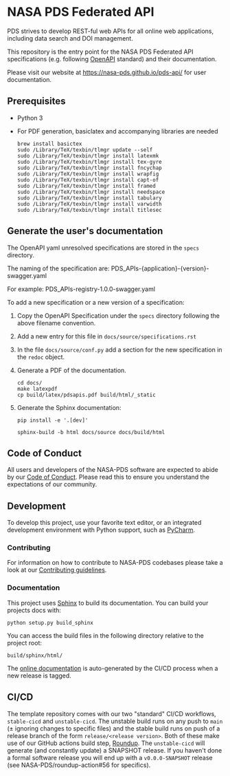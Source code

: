 # NASA PDS Federated API

PDS strives to develop REST-ful web APIs for all online web applications, including data search and DOI management.

This repository is the entry point for the NASA PDS Federated API specifications (e.g. following [OpenAPI](https://www.openapis.org/) standard) and their documentation.

Please visit our website at https://nasa-pds.github.io/pds-api/ for user documentation.





## Prerequisites

* Python 3
* For PDF generation, basiclatex and accompanying libraries are needed

    ```
    brew install basictex
    sudo /Library/TeX/texbin/tlmgr update --self
    sudo /Library/TeX/texbin/tlmgr install latexmk
    sudo /Library/TeX/texbin/tlmgr install tex-gyre
    sudo /Library/TeX/texbin/tlmgr install fncychap
    sudo /Library/TeX/texbin/tlmgr install wrapfig
    sudo /Library/TeX/texbin/tlmgr install capt-of
    sudo /Library/TeX/texbin/tlmgr install framed
    sudo /Library/TeX/texbin/tlmgr install needspace
    sudo /Library/TeX/texbin/tlmgr install tabulary
    sudo /Library/TeX/texbin/tlmgr install varwidth
    sudo /Library/TeX/texbin/tlmgr install titlesec
    ```


## Generate the user's documentation

The OpenAPI yaml unresolved specifications are stored in the `specs` directory.

The naming of the specification are:
    PDS_APIs-{application}-{version}-swagger.yaml

For example:
    PDS_APIs-registry-1.0.0-swagger.yaml
    
To add a new specification or a new version of a specification:

1. Copy the OpenAPI Specification under the `specs` directory following the above filename convention.
2. Add a new entry for this file in `docs/source/specifications.rst`
3. In the file `docs/source/conf.py` add a section for the new specification in the `redoc` object.
4. Generate a PDF of the documentation.
   
    ```
    cd docs/
    make latexpdf
    cp build/latex/pdsapis.pdf build/html/_static
    ```

6. Generate the Sphinx documentation:
    
    ```
    pip install -e '.[dev]'
   
    sphinx-build -b html docs/source docs/build/html
    ```

## Code of Conduct

All users and developers of the NASA-PDS software are expected to abide by our [Code of Conduct](https://github.com/NASA-PDS/.github/blob/main/CODE_OF_CONDUCT.md). Please read this to ensure you understand the expectations of our community.


## Development

To develop this project, use your favorite text editor, or an integrated development environment with Python support, such as [PyCharm](https://www.jetbrains.com/pycharm/).


### Contributing

For information on how to contribute to NASA-PDS codebases please take a look at our [Contributing guidelines](https://github.com/NASA-PDS/.github/blob/main/CONTRIBUTING.md).


### Documentation

This project uses [Sphinx](https://www.sphinx-doc.org/en/master/) to build its documentation. You can build your projects docs with:

    python setup.py build_sphinx

You can access the build files in the following directory relative to the project root:

    build/sphinx/html/

The [online documentation](http://nasa-pds.github.io/pds-api) is auto-generated by the CI/CD process when a new
release is tagged.

## CI/CD

The template repository comes with our two "standard" CI/CD workflows, `stable-cicd` and `unstable-cicd`. The unstable build runs on any push to `main` (± ignoring changes to specific files) and the stable build runs on push of a release branch of the form `release/<release version>`. Both of these make use of our GitHub actions build step, [Roundup](https://github.com/NASA-PDS/roundup-action). The `unstable-cicd` will generate (and constantly update) a SNAPSHOT release. If you haven't done a formal software release you will end up with a `v0.0.0-SNAPSHOT` release (see NASA-PDS/roundup-action#56 for specifics).
